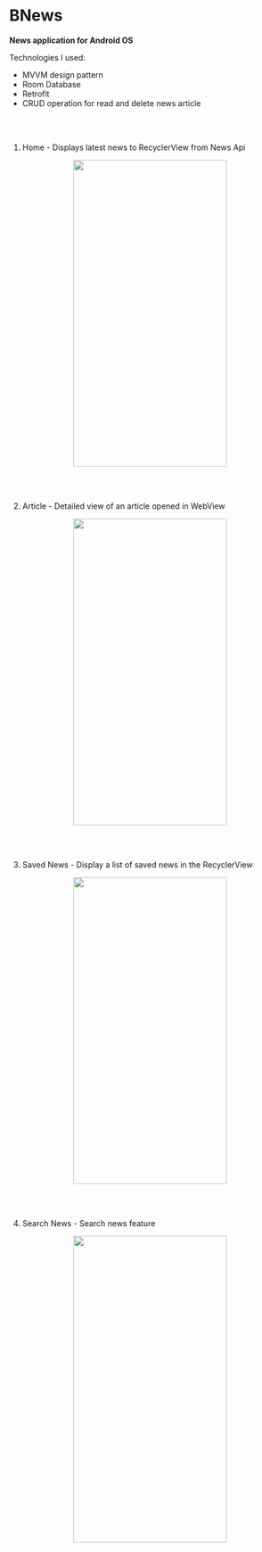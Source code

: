 # BNews #
__News application for Android OS__

Technologies I used:
* MVVM design pattern
* Room Database
* Retrofit
* CRUD operation for read and delete news article

<br>
<br>

1. Home - Displays latest news to RecyclerView from News Api
<p align="center">
<img src ="https://github.com/rolandruales/BNews/assets/84693350/7b1d13f3-a5c1-47f6-9819-f5b196f57686.jpg" width="275" height="550">
</p>

<br>
<br>

2. Article - Detailed view of an article opened in WebView
<p align="center">
<img src ="https://github.com/rolandruales/BNews/assets/84693350/4a5e8431-c294-442c-a073-b288a941aec1.jpg" width="275" height="550">
</p>

<br>
<br>

3. Saved News - Display a list of saved news in the RecyclerView
<p align="center">
<img src ="https://github.com/rolandruales/BNews/assets/84693350/47fe2b82-1897-4ec5-8a7d-bf205cbcdeee.jpg" width="275" height="550">
</p>

<br>
<br>

4. Search News - Search news feature
<p align="center">
<img src ="https://github.com/rolandruales/BNews/assets/84693350/a58853c3-bce6-4eda-8e37-9fce1cbef929.jpg" width="275" height="550">
</p>
